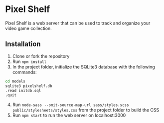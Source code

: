# Pixel Shelf
Pixel Shelf is a web server that can be used to track and organize your video game collection.

## Installation
1. Clone or fork the repository
2. Run `npm install`
3. In the project folder, initialize the SQLite3 database with the following commands:
```sh
cd models
sqlite3 pixelshelf.db
.read initdb.sql
.quit
```
4. Run `node-sass --omit-source-map-url sass/styles.scss public/stylesheets/styles.css` from the project folder to build the CSS
5. Run `npm start` to run the web server on localhost:3000